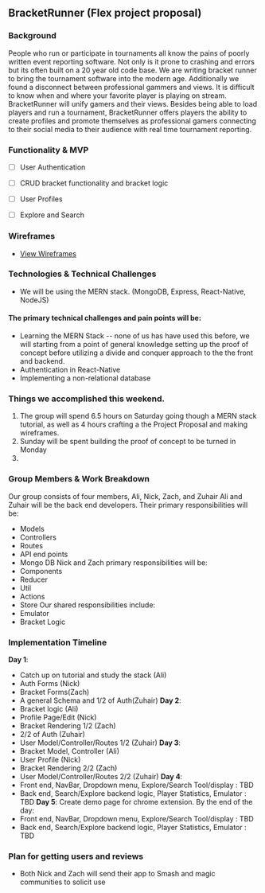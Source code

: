 ## BracketRunner (Flex project proposal)


### Background
People who run or participate in tournaments all know the pains of poorly written event reporting software. Not only is it prone to crashing and errors but its
often built on a 20 year old code base.  We are writing bracket runner to bring the tournament software into the modern age.
Additionally we found a disconnect between professional gammers and views.  It is difficult to know when and where your favorite player is playing on stream. BracketRunner will unify gamers and their views. Besides being able to load players and run a tournament, BracketRunner offers players the ability to create profiles and promote themselves as professional gamers connecting to their social media to their audience with real time tournament reporting.


### Functionality & MVP
- [ ] User Authentication
- [ ] CRUD bracket functionality and bracket logic
- [ ] User Profiles
- [ ] Explore and Search


### Wireframes
* [View Wireframes][wireframes]

[wireframes]: docs/wireframes


### Technologies & Technical Challenges
- We will be using the MERN stack. (MongoDB, Express, React-Native, NodeJS)

#### The primary technical challenges and pain points will be:
- Learning the MERN Stack -- none of us has have used this before, we will starting from a point of general knowledge setting up the proof of concept before utilizing a divide and conquer approach to the the front and backend.
- Authentication in React-Native
- Implementing a non-relational database


### Things we accomplished this weekend.
1. The group will spend 6.5 hours on Saturday going though a MERN stack tutorial, as well as 4 hours crafting a the Project Proposal and making wireframes.
2. Sunday will be spent building the proof of concept to be turned in Monday
3.


### Group Members & Work Breakdown
Our group consists of four members, Ali, Nick, Zach, and Zuhair
Ali and Zuhair will be the back end developers. Their primary responsibilities will be:
- Models
- Controllers
- Routes
- API end points
- Mongo DB
Nick and Zach primary responsibilities will be:
- Components
- Reducer
- Util
- Actions
- Store
Our shared responsibilities include:
- Emulator
- Bracket Logic


### Implementation Timeline
**Day 1**:
- Catch up on tutorial and study the stack (Ali)
- Auth Forms (Nick)
- Bracket Forms(Zach)
- A general Schema and 1/2 of Auth(Zuhair)
**Day 2**:
- Bracket logic (Ali)
- Profile Page/Edit (Nick)
- Bracket Rendering 1/2 (Zach)
- 2/2 of Auth (Zuhair)
- User Model/Controller/Routes 1/2 (Zuhair)
**Day 3**:
- Bracket Model, Controller (Ali)
- User Profile  (Nick)
- Bracket Rendering 2/2  (Zach)
- User Model/Controller/Routes 2/2 (Zuhair)
**Day 4**:
- Front end, NavBar, Dropdown menu, Explore/Search Tool/display : TBD
- Back end, Search/Explore backend logic, Player Statistics, Emulator : TBD
**Day 5**: Create demo page for chrome extension. By the end of the day:
- Front end, NavBar, Dropdown menu, Explore/Search Tool/display : TBD
- Back end, Search/Explore backend logic, Player Statistics, Emulator : TBD


### Plan for getting users and reviews
- Both Nick and Zach will send their app to Smash and magic communities to solicit use
